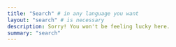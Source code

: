 ```yaml
---
title: "Search" # in any language you want
layout: "search" # is necessary
description: Sorry! You won't be feeling lucky here.
summary: "search"
---
```

